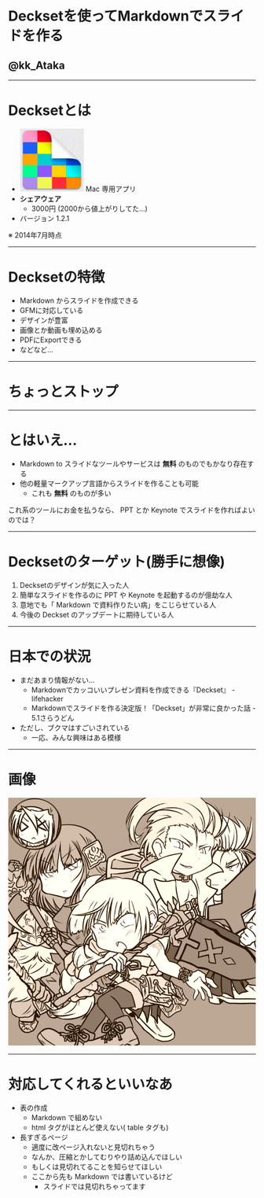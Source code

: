 # Decksetを使ってMarkdownでスライドを作る

## @kk_Ataka

---

# Decksetとは

- ![inline](./deckset_icon.png) Mac 専用アプリ
- **シェアウェア**
  - 3000円 (2000から値上がりしてた…)
- バージョン 1.2.1

※ 2014年7月時点

---

# Decksetの特徴

- Markdown からスライドを作成できる
- GFMに対応している
- デザインが豊富
- 画像とか動画も埋め込める
- PDFにExportできる
- などなど…

---

# ちょっとストップ

---

# とはいえ…

- Markdown to スライドなツールやサービスは **無料** のものでもかなり存在する
- 他の軽量マークアップ言語からスライドを作ることも可能
  - これも **無料** のものが多い

これ系のツールにお金を払うなら、 PPT とか Keynote でスライドを作ればよいのでは？

---

# Decksetのターゲット(勝手に想像)

1. Decksetのデザインが気に入った人
1. 簡単なスライドを作るのに PPT や Keynote を起動するのが億劫な人
1. 意地でも「 Markdown で資料作りたい病」をこじらせている人 
1. 今後の Deckset のアップデートに期待している人

---

# 日本での状況

- まだあまり情報がない…
  - Markdownでカッコいいプレゼン資料を作成できる『Deckset』 - lifehacker
  - Markdownでスライドを作る決定版！「Deckset」が非常に良かった話 - 5.1さらうどん
- ただし、ブクマはすごいされている
  - 一応、みんな興味はある模様

---

# 画像

![100%](./saga_back.png)

---

# 対応してくれるといいなあ

- 表の作成
  - Markdown で組めない
  - html タグがほとんど使えない( table タグも)
- 長すぎるページ
  - 適度に改ページ入れないと見切れちゃう
  - なんか、圧縮とかしてむりやり詰め込んでほしい
  - もしくは見切れてることを知らせてほしい
  - ここから先も Markdown では書いているけど
    - スライドでは見切れちゃってます
